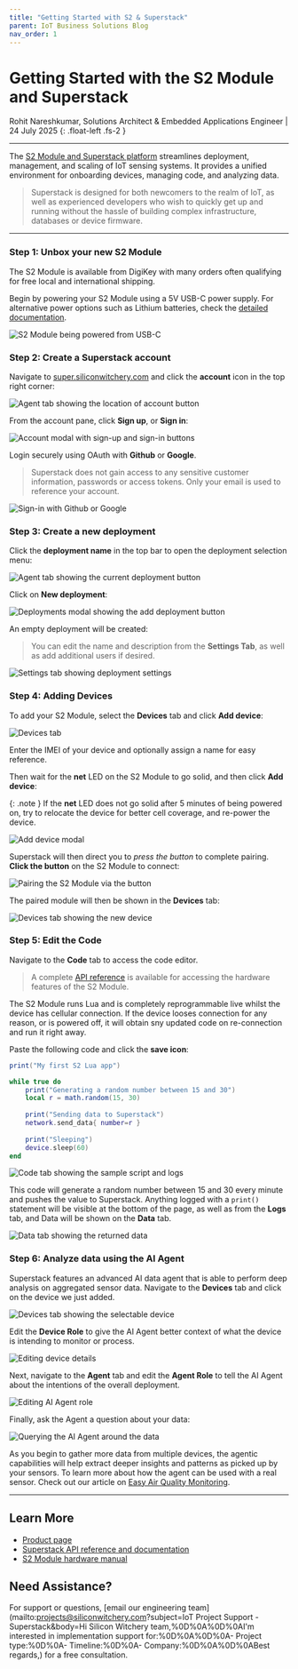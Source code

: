 ```yaml
---
title: "Getting Started with S2 & Superstack"
parent: IoT Business Solutions Blog
nav_order: 1
---
```


# **Getting Started with the S2 Module and Superstack**

Rohit Nareshkumar, Solutions Architect & Embedded Applications Engineer \| 24 July 2025
{: .float-left	.fs-2 }

---

The [S2 Module and Superstack platform](https://www.siliconwitchery.com/s2-superstack) streamlines deployment, management, and scaling of IoT sensing systems. It provides a unified environment for onboarding devices, managing code, and analyzing data. 

> Superstack is designed for both newcomers to the realm of IoT, as well as experienced developers who wish to quickly get up and running without the hassle of building complex infrastructure, databases or device firmware.

---

### Step 1: Unbox your new S2 Module

The S2 Module is available from DigiKey with many orders often qualifying for free local and international shipping.

Begin by powering your S2 Module using a 5V USB-C power supply. For alternative power options such as Lithium batteries, check the [detailed documentation](/pages/s2-module#power--battery-interface).

![S2 Module being powered from USB-C](/assets/images/blog/getting-started-with-s2-superstack-s2-power-input.jpg)

### Step 2: Create a Superstack account

Navigate to [super.siliconwitchery.com](https://super.siliconwitchery.com) and click the **account** icon in the top right corner:

![Agent tab showing the location of account button](/assets/images/blog/getting-started-with-s2-superstack-account-button.png)

From the account pane, click **Sign up**, or **Sign in**:

![Account modal with sign-up and sign-in buttons](/assets/images/blog/getting-started-with-s2-superstack-account-modal.png)

Login securely using OAuth with **Github** or **Google**. 

> Superstack does not gain access to any sensitive customer information, passwords or access tokens. Only your email is used to reference your account.

![Sign-in with Github or Google](/assets/images/blog/getting-started-with-s2-superstack-sign-in.png)

### Step 3: Create a new deployment

Click the **deployment name** in the top bar to open the deployment selection menu:

![Agent tab showing the current deployment button](/assets/images/blog/getting-started-with-s2-superstack-deployments-button.png)

Click on **New deployment**:

![Deployments modal showing the add deployment button](/assets/images/blog/getting-started-with-s2-superstack-step-add-deployment.png)

An empty deployment will be created:

> You can edit the name and description from the **Settings Tab**, as well as add additional users if desired.

![Settings tab showing deployment settings](/assets/images/blog/getting-started-with-s2-superstack-edit-deployment.png)

### Step 4: Adding Devices

To add your S2 Module, select the **Devices** tab and click **Add device**:

![Devices tab](/assets/images/blog/getting-started-with-s2-superstack-devices-tab.png)

Enter the IMEI of your device and optionally assign a name for easy reference. 

Then wait for the **net** LED on the S2 Module to go solid, and then click **Add device**:

{: .note }
If the **net** LED does not go solid after 5 minutes of being powered on, try to relocate the device for better cell coverage, and re-power the device.

![Add device modal](/assets/images/blog/getting-started-with-s2-superstack-add-device.png)

Superstack will then direct you to *press the button* to complete pairing. **Click the button** on the S2 Module to connect:

![Pairing the S2 Module via the button](/assets/images/blog/getting-started-with-s2-superstack-s2-clicking-button.jpg)

The paired module will then be shown in the **Devices** tab:

![Devices tab showing the new device](/assets/images/blog/getting-started-with-s2-superstack-added-to-deployment.png)

### Step 5: Edit the Code

Navigate to the **Code** tab to access the code editor. 

> A complete [API reference](/pages/superstack/) is available for accessing the hardware features of the S2 Module.

The S2 Module runs Lua and is completely reprogrammable live whilst the device has cellular connection. If the device looses connection for any reason, or is powered off, it will obtain sny updated code on re-connection and run it right away.

Paste the following code and click the **save icon**:

```lua
print("My first S2 Lua app")

while true do
    print("Generating a random number between 15 and 30")
    local r = math.random(15, 30)
    
    print("Sending data to Superstack")
    network.send_data{ number=r }
    
    print("Sleeping")
    device.sleep(60)
end
```

![Code tab showing the sample script and logs](/assets/images/blog/getting-started-with-s2-superstack-code-tab.png)

This code will generate a random number between 15 and 30 every minute and pushes the value to Superstack. Anything logged with a `print()` statement will be visible at the bottom of the page, as well as from the **Logs** tab, and Data will be shown on the **Data** tab.

![Data tab showing the returned data](/assets/images/blog/getting-started-with-s2-superstack-data-tab.png)

### Step 6: Analyze data using the AI Agent

Superstack features an advanced AI data agent that is able to perform deep analysis on aggregated sensor data. Navigate to the **Devices** tab and click on the device we just added.

![Devices tab showing the selectable device](/assets/images/blog/getting-started-with-s2-superstack-selectable-device.png)

Edit the **Device Role** to give the AI Agent better context of what the device is intending to monitor or process.

![Editing device details](/assets/images/blog/getting-started-with-s2-superstack-edit-device.png)

Next, navigate to the **Agent** tab and edit the **Agent Role** to tell the AI Agent about the intentions of the overall deployment.

![Editing AI Agent role](/assets/images/blog/getting-started-with-s2-superstack-agent-role.png)

Finally, ask the Agent a question about your data:

![Querying the AI Agent around the data](/assets/images/blog/getting-started-with-s2-superstack-agent-usage.png)

As you begin to gather more data from multiple devices, the agentic capabilities will help extract deeper insights and patterns as picked up by your sensors. To learn more about how the agent can be used with a real sensor. Check out our article on [Easy Air Quality Monitoring](/pages/blog/easy-air-quality-monitoring-with-superstack).

---

## Learn More

- [Product page](https://www.siliconwitchery.com/s2-superstack)
- [Superstack API reference and documentation](/pages/superstack/)
- [S2 Module hardware manual](/pages/s2-module)

## Need Assistance?

For support or questions, [email our engineering team](mailto:projects@siliconwitchery.com?subject=IoT Project Support - Superstack&amp;body=Hi Silicon Witchery team,%0D%0A%0D%0AI'm interested in implementation support for:%0D%0A%0D%0A- Project type:%0D%0A- Timeline:%0D%0A- Company:%0D%0A%0D%0ABest regards,) for a free consultation.